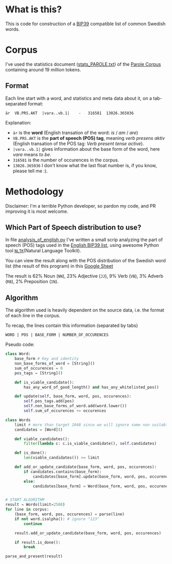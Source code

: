# What is this?
This is code for construction of a [BIP39](https://github.com/bitcoin/bips/blob/master/bip-0039.mediawiki) compatible list of common Swedish words.

# Corpus
I've used the statistics document ([stats_PAROLE.txt](https://svn.spraakdata.gu.se/sb-arkiv/pub/frekvens/stats_PAROLE.txt)) of the [Parole Corpus](https://spraakbanken.gu.se/eng/resource/parole) containing around 19 million tokens.

## Format
Each line start with a word, and statistics and meta data about it, on a tab-separated format:
```
är  VB.PRS.AKT  |vara..vb.1|    -   316581  13026.365036
```

Explanation:
* `är` is the **word** (English transation of the word: _is_ / _am_ / _are_)  
* `VB.PRS.AKT` is the **part of speech (POS) tag**, meaning _verb presens aktiv_ (English transation of the POS tag: _Verb present tense active_). 
* `|vara..vb.1|` gives information about the base form of the word, here _vara_ means _to be_. 
* `316581` is the number of occurences in the corpus. 
* `13026.365036` I don't know what the last float number is, if you know, please tell me :).  


# Methodology
Disclaimer: I'm a terrible Python developer, so pardon my code, and PR improving it is most welcome.

## Which Part of Speech distribution to use?
In file [analysis_of_english.py](analysis_of_english.py) I've written a small scrip analyzing the part of speech (POS) tags used in the [English BIP39 list](https://github.com/bitcoin/bips/blob/master/bip-0039/english.txt), using awesome Python tool [`NLTK`](https://www.nltk.org/book/ch05.html)(Natural Language Toolkit).

You can view the result along with the POS distribution of the Swedish word list (the result of this program) in this [Google Sheet](https://docs.google.com/spreadsheets/d/1Hhn9MdM4-r1GyzAE_QYFeLwu4zZbzZbJmhQe_C07x10/edit?usp=sharing)

The result is 62% Noun (`NN`), 23% Adjective (`JJ`), 9% Verb (`VB`), 3% Adverb (`RB`), 2% Preposition (`IN`).

## Algorithm
The algorithm used is heavily dependent on the source data, i.e. the format of each line in the corpus.

To recap, the lines contain this information (separated by tabs)

`WORD | POS | BASE_FORM | NUMBER_OF_OCCURENCES`

Pseudo code:
```python
class Word:
    base_form # Key and identity
    non_base_forms_of_word = [String]()
    sum_of_occurences = 0
    pos_tags = [String]()

    def is_viable_candidate():
        has_any_word_of_good_length() and has_any_whitelisted_pos()

    def update(self, base_form, word, pos, occurences):
        self.pos_tags.add(pos)
        self.non_base_forms_of_word.add(word.lower())
        self.sum_of_occurences += occurences

class Words
    limit # more than target 2048 since we will ignore some non suitable words
    candidates = [Word]()

    def viable_candidates():
        filter(lambda c: c.is_viable_candidate(), self.candidates)

    def is_done():
        len(viable_candidates()) >= limit

    def add_or_update_candidate(base_form, word, pos, occurences):
        if candidates.contains(base_form):
            candidates[base_form].update(base_form, word, pos, occurences)
        else:
            candidates[base_form] = Word(base_form, word, pos, occurences)


# START ALGORITHM
result = Words(limit=2500)
for line in corpus:
    (base_form, word, pos, occurences) = parse(line)
    if not word.isalpha(): # ignore "123"
        continue

    result.add_or_update_candidate(base_form, word, pos, occurences)

    if result.is_done():
        break

parse_and_present(result)
```
